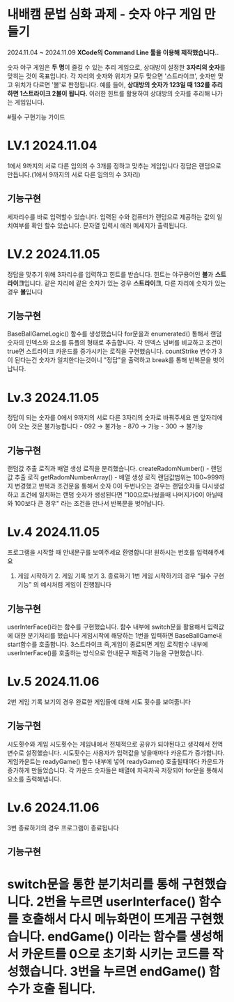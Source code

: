 
# 내배캠 문법 심화 과제 - 숫자 야구 게임 만들기
2024.11.04 ~ 2024.11.09
**XCode의 Command Line 툴을 이용해 제작했습니다..**

숫자 야구 게임은 **두 명**이 즐길 수 있는 추리 게임으로, 상대방이 설정한 **3자리의 숫자**를 맞히는 것이 목표입니다. 
각 자리의 숫자와 위치가 모두 맞으면 '스트라이크', 숫자만 맞고 위치가 다르면 '볼'로 판정됩니다. 
예를 들어, **상대방의 숫자가 123일 때 132를 추리하면 1스트라이크 2볼이 됩니다.** 
이러한 힌트를 활용하여 상대방의 숫자를 추리해 나가는 게임입니다.

#필수 구현기능 가이드

# LV.1 2024.11.04
1에서 9까지의 서로 다른 임의의 수 3개를 정하고 맞추는 게임입니다
정답은 랜덤으로 만듭니다.(1에서 9까지의 서로 다른 임의의 수 3자리)

## 기능구현
세자리수를 바로 입력할수 있습니다.
입력된 수와 컴퓨터가 랜덤으로 제공하는 값의 일치여부를 확인 할수 있습니다. 
문자열 입력시 에러 메세지가 출력됩니다.

# LV.2 2024.11.05
정답을 맞추기 위해 3자리수를 입력하고 힌트를 받습니다.
힌트는 야구용어인 **볼**과 **스트라이크**입니다.
같은 자리에 같은 숫자가 있는 경우 **스트라이크**, 다른 자리에 숫자가 있는 경우 **볼**입니다

## 기능구현
BaseBallGameLogic() 함수를 생성했습니다
for문을과 enumerated() 통해서 랜덤숫자의 인덱스와 요소를 튜플의 형태로 추출합니다.
각 인덱스 넘버를 비교하고 조건이 true면 스트라이크 카운드를 증가시키는 로직을 구현했습니다.
countStrike 변수가 3이 된다는건 숫자가 일치한다는것이니 "정답"을 출력하고 break를 통해 반복문을 벗어납니다.

# Lv.3 2024.11.05
정답이 되는 숫자를 0에서 9까지의 서로 다른 3자리의 숫자로 바꿔주세요
 맨 앞자리에 0이 오는 것은 불가능합니다
        - 092 → 불가능
        - 870 → 가능
        - 300 → 불가능

## 기능구현
랜덤값 추출 로직과 배열 생성 로직을 분리했습니다.
createRadomNumber() - 랜덤값 추출 로직
getRadomNumberArray() - 배열 생성 로직
랜덤값범위는 100~999까지 변경했고 반복과 조건문을 통해서 숫자 0이 두번나오는 경우는 랜덤숫자들 다시생성하고 
조건에 일치하는 랜덤 숫자가 생성된다면  "100으로나눴을때 나머지가0이 아닐때와 100보다 큰 경우" 라는 조건을 만나서 반복문을 벗어납니다.


# Lv.4 2024.11.05
프로그램을 시작할 때 안내문구를 보여주세요
환영합니다! 원하시는 번호를 입력해주세요
1. 게임 시작하기  2. 게임 기록 보기  3. 종료하기
   1번 게임 시작하기의 경우 “필수 구현 기능” 의 예시처럼 게임이 진행됩니다

## 기능구현
userInterFace()라는 함수를 구현했습니다.
함수 내부에 switch문을 활용해서 입력값에 대한 분기처리를 했습니다
게임시작에 해당하는 1번을 입력하면 BaseBallGame내 start함수를 호출합니다.
3스트라이크 즉,게임이 종료되면 게임 로직함수 내부에 userInterFace()를 호출하는 방식으로 안내문구 재출력 기능을 구현했습니다.


# Lv.5 2024.11.06
2번 게임 기록 보기의 경우 완료한 게임들에 대해 시도 횟수를 보여줍니다

## 기능구현
시도횟수와 게임 시도횟수는 게임내에서 전체적으로 공유가 되야된다고 생각해서 전역변수로 설정했습니다.
시도횟수는 사용자가 입력값을 넣을때마다 카운트가 증가합니다.
게임카운트는 readyGame() 함수 내부에 넣어 readyGame() 호출될때마다 카운드가 증가하게 만들었습니다.
각 카운드 숫자들은 배열에 차곡차곡 저장되어 for문을 통해서 요소를 출력해냅니다.

# Lv.6 2024.11.06
3번 종료하기의 경우 프로그램이 종료됩니다

## 기능구현
switch문을 통한 분기처리를 통해 구현했습니다.
2번을 누르면  userInterface() 함수를 호출해서 다시 메뉴화면이 뜨게끔 구현했습니다.
endGame() 이라는 함수를 생성해서 카운트를 0으로 초기화 시키는 코드를 작성했습니다.
3번을 누르면 endGame() 함수가 호출 됩니다.
=======
